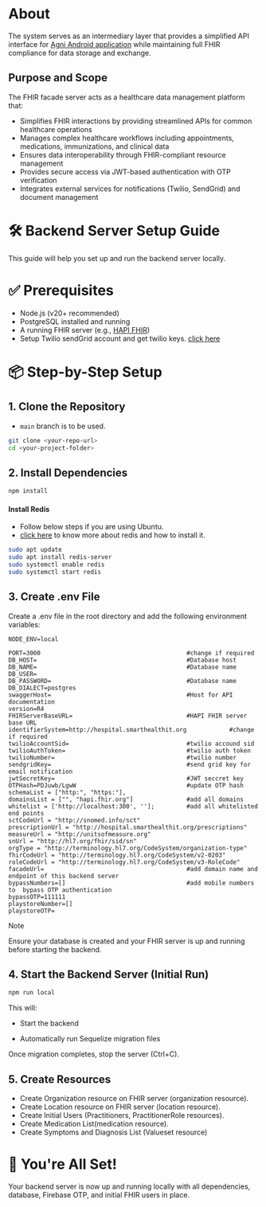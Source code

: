 # About
The system serves as an intermediary layer that provides a simplified API interface for [Agni Android application](https://github.com/LatticeInnovations/agni-android) while maintaining full FHIR compliance for data storage and exchange.
## Purpose and Scope
The FHIR facade server acts as a healthcare data management platform that:

- Simplifies FHIR interactions by providing streamlined APIs for common healthcare operations
- Manages complex healthcare workflows including appointments, medications, immunizations, and clinical data
- Ensures data interoperability through FHIR-compliant resource management
- Provides secure access via JWT-based authentication with OTP verification
- Integrates external services for notifications (Twilio, SendGrid) and document management


# 🛠️ Backend Server Setup Guide

This guide will help you set up and run the backend server locally.

# ✅ Prerequisites

- Node.js (v20+ recommended)
- PostgreSQL installed and running
- A running FHIR server (e.g., [HAPI FHIR](https://github.com/LatticeInnovations/FHIR-server-end))
- Setup Twilio sendGrid account and get twilio keys. [click here](https://www.twilio.com/docs/iam/api-keys/keys-in-console)

# 📦 Step-by-Step Setup

## 1. Clone the Repository
- `main` branch is to be used.
```bash
git clone <your-repo-url>
cd <your-project-folder>
```



## 2. Install Dependencies

```bash
npm install
```
#### Install Redis
- Follow below steps if you are using Ubuntu.
- [click here](https://redis.io/docs/latest/operate/oss_and_stack/install/archive/install-redis/) to know more about redis and how to install it.
```bash
sudo apt update
sudo apt install redis-server
sudo systemctl enable redis
sudo systemctl start redis
```

## 3. Create .env File
Create a .env file in the root directory and add the following environment variables:

```
NODE_ENV=local

PORT=3000                                         #change if required
DB_HOST=                                          #Database host
DB_NAME=                                          #Database name
DB_USER=
DB_PASSWORD=                                      #Database name
DB_DIALECT=postgres 
swaggerHost=                                      #Host for API documentation
version=R4
FHIRServerBaseURL=                                #HAPI FHIR server base URL
identifierSystem=http://hospital.smarthealthit.org            #change if required
twilioAccountSid=                                 #twilio accound sid
twilioAuthToken=                                  #twilio auth token
twilioNumber=                                     #twilio number
sendgridKey=                                      #send grid key for email notification
jwtSecretKey=                                     #JWT seccret key
OTPHash=PDJuwb/LgwW                               #update OTP hash
schemaList = ["http:", "https:"],                 
domainsList = ["", "hapi.fhir.org"]               #add all domains
whitelist = ['http://localhost:300', ''];         #add all whitelisted end points   
sctCodeUrl = "http://snomed.info/sct"
prescriptionUrl = "http://hospital.smarthealthit.org/prescriptions"
measureUrl = "http://unitsofmeasure.org"
snUrl = "http://hl7.org/fhir/sid/sn"
orgType = "http://terminology.hl7.org/CodeSystem/organization-type"
fhirCodeUrl = "http://terminology.hl7.org/CodeSystem/v2-0203"
roleCodeUrl = "http://terminology.hl7.org/CodeSystem/v3-RoleCode"
facadeUrl=                                        #add domain name and endpoint of this backend server
bypassNumbers=[]                                  #add mobile numbers to  bypass OTP authentication 
bypassOTP=111111
playstoreNumber=[]
playstoreOTP=
```


> [!NOTE]  
> Ensure your database is created and your FHIR server is up and running before starting the backend.



## 4. Start the Backend Server (Initial Run)
```bash
npm run local
```

This will:

- Start the backend

- Automatically run Sequelize migration files

Once migration completes, stop the server (Ctrl+C).



## 5. Create Resources
- Create Organization resource on FHIR server (organization resource).
- Create Location resource on FHIR server (location resource).
- Create Initial Users (Practitioners, PractitionerRole resources).
- Create Medication List(medication resource).
- Create Symptoms and Diagnosis List (Valueset resource)

# 🧪 You're All Set!
Your backend server is now up and running locally with all dependencies, database, Firebase OTP, and initial FHIR users in place.




